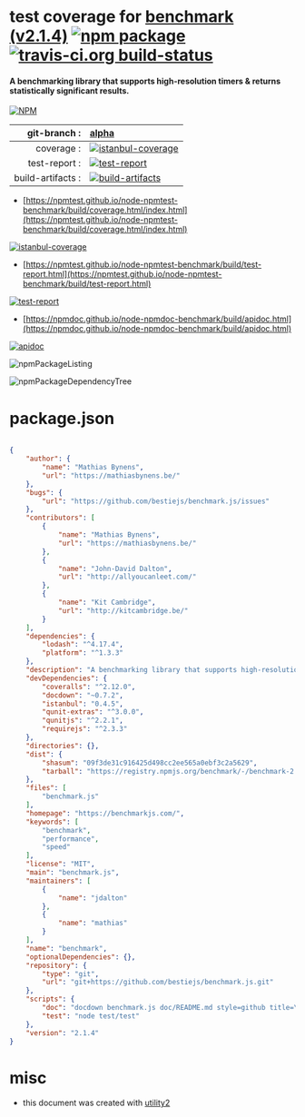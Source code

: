 # test coverage for  [benchmark (v2.1.4)](https://benchmarkjs.com/)  [![npm package](https://img.shields.io/npm/v/npmtest-benchmark.svg?style=flat-square)](https://www.npmjs.org/package/npmtest-benchmark) [![travis-ci.org build-status](https://api.travis-ci.org/npmtest/node-npmtest-benchmark.svg)](https://travis-ci.org/npmtest/node-npmtest-benchmark)
#### A benchmarking library that supports high-resolution timers & returns statistically significant results.

[![NPM](https://nodei.co/npm/benchmark.png?downloads=true&downloadRank=true&stars=true)](https://www.npmjs.com/package/benchmark)

| git-branch : | [alpha](https://github.com/npmtest/node-npmtest-benchmark/tree/alpha)|
|--:|:--|
| coverage : | [![istanbul-coverage](https://npmtest.github.io/node-npmtest-benchmark/build/coverage.badge.svg)](https://npmtest.github.io/node-npmtest-benchmark/build/coverage.html/index.html)|
| test-report : | [![test-report](https://npmtest.github.io/node-npmtest-benchmark/build/test-report.badge.svg)](https://npmtest.github.io/node-npmtest-benchmark/build/test-report.html)|
| build-artifacts : | [![build-artifacts](https://npmtest.github.io/node-npmtest-benchmark/glyphicons_144_folder_open.png)](https://github.com/npmtest/node-npmtest-benchmark/tree/gh-pages/build)|

- [https://npmtest.github.io/node-npmtest-benchmark/build/coverage.html/index.html](https://npmtest.github.io/node-npmtest-benchmark/build/coverage.html/index.html)

[![istanbul-coverage](https://npmtest.github.io/node-npmtest-benchmark/build/screenCapture.buildCi.browser.%252Ftmp%252Fbuild%252Fcoverage.lib.html.png)](https://npmtest.github.io/node-npmtest-benchmark/build/coverage.html/index.html)

- [https://npmtest.github.io/node-npmtest-benchmark/build/test-report.html](https://npmtest.github.io/node-npmtest-benchmark/build/test-report.html)

[![test-report](https://npmtest.github.io/node-npmtest-benchmark/build/screenCapture.buildCi.browser.%252Ftmp%252Fbuild%252Ftest-report.html.png)](https://npmtest.github.io/node-npmtest-benchmark/build/test-report.html)

- [https://npmdoc.github.io/node-npmdoc-benchmark/build/apidoc.html](https://npmdoc.github.io/node-npmdoc-benchmark/build/apidoc.html)

[![apidoc](https://npmdoc.github.io/node-npmdoc-benchmark/build/screenCapture.buildCi.browser.%252Ftmp%252Fbuild%252Fapidoc.html.png)](https://npmdoc.github.io/node-npmdoc-benchmark/build/apidoc.html)

![npmPackageListing](https://npmtest.github.io/node-npmtest-benchmark/build/screenCapture.npmPackageListing.svg)

![npmPackageDependencyTree](https://npmtest.github.io/node-npmtest-benchmark/build/screenCapture.npmPackageDependencyTree.svg)



# package.json

```json

{
    "author": {
        "name": "Mathias Bynens",
        "url": "https://mathiasbynens.be/"
    },
    "bugs": {
        "url": "https://github.com/bestiejs/benchmark.js/issues"
    },
    "contributors": [
        {
            "name": "Mathias Bynens",
            "url": "https://mathiasbynens.be/"
        },
        {
            "name": "John-David Dalton",
            "url": "http://allyoucanleet.com/"
        },
        {
            "name": "Kit Cambridge",
            "url": "http://kitcambridge.be/"
        }
    ],
    "dependencies": {
        "lodash": "^4.17.4",
        "platform": "^1.3.3"
    },
    "description": "A benchmarking library that supports high-resolution timers & returns statistically significant results.",
    "devDependencies": {
        "coveralls": "^2.12.0",
        "docdown": "~0.7.2",
        "istanbul": "0.4.5",
        "qunit-extras": "^3.0.0",
        "qunitjs": "^2.2.1",
        "requirejs": "^2.3.3"
    },
    "directories": {},
    "dist": {
        "shasum": "09f3de31c916425d498cc2ee565a0ebf3c2a5629",
        "tarball": "https://registry.npmjs.org/benchmark/-/benchmark-2.1.4.tgz"
    },
    "files": [
        "benchmark.js"
    ],
    "homepage": "https://benchmarkjs.com/",
    "keywords": [
        "benchmark",
        "performance",
        "speed"
    ],
    "license": "MIT",
    "main": "benchmark.js",
    "maintainers": [
        {
            "name": "jdalton"
        },
        {
            "name": "mathias"
        }
    ],
    "name": "benchmark",
    "optionalDependencies": {},
    "repository": {
        "type": "git",
        "url": "git+https://github.com/bestiejs/benchmark.js.git"
    },
    "scripts": {
        "doc": "docdown benchmark.js doc/README.md style=github title=\"<a href=\\\"https://benchmarkjs.com/\\\">Benchmark.js</a> <span>v${npm_package_version}</span>\" toc=categories url=https://github.com/bestiejs/benchmark.js/blob/${npm_package_version}/benchmark.js",
        "test": "node test/test"
    },
    "version": "2.1.4"
}
```



# misc
- this document was created with [utility2](https://github.com/kaizhu256/node-utility2)

